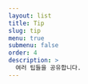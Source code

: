 ```yaml
---
layout: list
title: Tip
slug: tip
menu: true
submenu: false
order: 4
description: >
  여러 팁들을 공유합니다.
---
```

